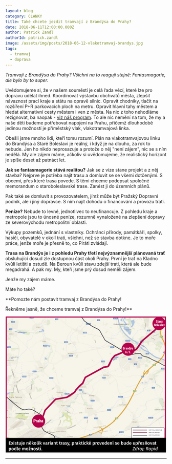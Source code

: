 ```yaml
---
layout: blog
category: CLANKY
title: Také chcete jezdit tramvají z Brandýsa do Prahy?
date: 2018-06-11T12:00:00.000Z
author: Patrick Zandl
authorId: patrick.zandl
image: /assets/img/posts/2018-06-12-vlakotramvaj-brandys.jpg
tags:
  - tramvaj
  - doprava
---
```


_Tramvají z Brandýsa do Prahy? Všichni na to reagují stejně: Fantasmagorie, ale bylo by to super._

Uvědomujeme si, že v našem souměstí je celá řada věcí, které lze pro dopravu udělat ihned. Koordinovat výstavbu obchvatů města, zlepšit návaznost prací kraje a státu na opravě silnic. Opravit chodníky, tlačit na rozšíření P+R parkovacích ploch na metru. Opravit hlavní tahy městem a hledat alternativní cesty městem i ven z města. Na nic z toho nehodláme rezignovat, ba naopak - [viz náš program](/volby-2018/program/). To ale nic nemění na tom, že my a naše děti budeme potřebovat napojení na Prahu, přičemž dlouhodobě jedinou možností je příměstský vlak, vlakotramvajová linka.  

Obešli jsme mnoho lidí, kteří tomu rozumí. Plán na vlakotramvajovou linku do Brandýsa a Staré Boleslavi je reálný, i když je na dlouho, za rok to nebude. Jen ho nikdo neprosazuje a protože o něj "není zájem", nic se s ním nedělá. My ale zájem máme, ačkoliv si uvědomujeme, že realistický horizont je spíše deset až patnáct let.

**Jak se fantasmagorie stává realitou?** Jak se z vize stane projekt a z něj stavba? Nejprve je potřeba najít trasu a domluvit se se všemi dotčenými. S obcemi, přes které trasa povede. S těmi chceme podepsat společné memorandum o staroboleslavské trase. Zanést ji do územních plánů.

Pak také se domluvit s provozovatelem, jímž může být Pražský Dopravní podnik, ale i jiný dopravce. S ním najít dohodu o financování a provozu trati.

**Peníze?** Nebude to levné, jednotlivec to neufinancuje. Z pohledu kraje a metropole jsou to únosné peníze, rozumně vynaložené na zlepšení dopravy ze severovýchodu metropolitní oblasti.

Výkupy pozemků, jednání s vlastníky. Ochránci přírody, památkáři, spolky, hasiči, obyvatelé v okolí trati, všichni, než se stavba dotkne. Je to moře práce, jenže moře je přesně to, co Piráti zvládají.

**Trasa na Brandýs je i z pohledu Prahy třetí nejvýznamnější plánovaná trať** obsluhující dosud zle dostupnou část okolí Prahy. První je trať na Kladno kvůli letišti a ostudě. Na Beroun kvůli stavu zdejší trati, která ale bude megadrahá. A pak my. My, kteří jsme prý dosud neměli zájem.

 Jenže my zájem máme.

 Máte ho také?

 **Pomozte nám postavit tramvaj z Brandýsa do Prahy!

 Řekněme jasně, že chceme tramvaj z Brandýsa do Prahy!**

![Uvažovaná trasa příměstské vlakotramvaje z pražských Kbel do Brandýsa. Zda povede přesně tudy, to je až věc dalších prací na projektu, územních možností a zejména zájmu občanů... ](/assets/img/posts/2018-06-12-trasa-tramvaje.png)



- - -
